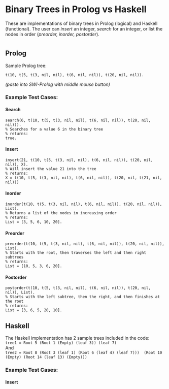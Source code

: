 # Binary Trees in Prolog vs Haskell

These are implementations of binary trees in Prolog (logical) and Haskell (functional).
The user can *insert* an integer, *search* for an integer, or list the nodes in order (*preorder, inorder, postorder*).

#

## Prolog

Sample Prolog tree:

`t(10, t(5, t(3, nil, nil), t(6, nil, nil)), t(20, nil, nil)).`

*(paste into SWI-Prolog with middle mouse button)*
### Example Test Cases:
#### Search
    search(6, t(10, t(5, t(3, nil, nil), t(6, nil, nil)), t(20, nil, nil))).
    % Searches for a value 6 in the binary tree
    % returns:
    true.

#### Insert
    insert(21, t(10, t(5, t(3, nil, nil), t(6, nil, nil)), t(20, nil, nil)), X).
    % Will insert the value 21 into the tree
    % returns:
    X = t(10, t(5, t(3, nil, nil), t(6, nil, nil)), t(20, nil, t(21, nil, nil)))

#### Inorder 
    inorder(t(10, t(5, t(3, nil, nil), t(6, nil, nil)), t(20, nil, nil)), List).
    % Returns a list of the nodes in increasing order
    % returns:
    List = [3, 5, 6, 10, 20].

#### Preorder
    preorder(t(10, t(5, t(3, nil, nil), t(6, nil, nil)), t(20, nil, nil)), List).
    % Starts with the root, then traverses the left and then right subtrees
    % returns: 
    List = [10, 5, 3, 6, 20].

#### Postorder
    postorder(t(10, t(5, t(3, nil, nil), t(6, nil, nil)), t(20, nil, nil)), List).
    % Starts with the left subtree, then the right, and then finishes at the root
    % returns:
    List = [3, 6, 5, 20, 10].  
   

## Haskell

The Haskell implementation has 2 sample trees included in the code:   
    `tree1 = Root 5 (Root 1 (Empty) (leaf 3)) (leaf 7)`  
And  
    `tree2 = Root 8 (Root 3 (leaf 1) (Root 6 (leaf 4) (leaf 7))) 
                (Root 10 (Empty) (Root 14 (leaf 13) (Empty)))`

### Example Test Cases:

#### Insert
    